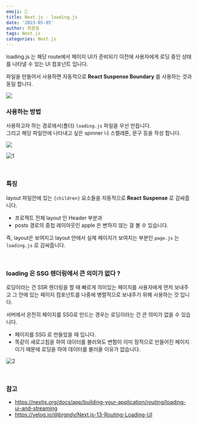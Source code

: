 ```yaml
---
emoji: 📖
title: Next.js - loading.js
date: '2023-05-05'
author: 최현호
tags: Next.js
categories: Next.js
---
```


loading.js 는 해당 route에서 페이지 UI가 준비되기 이전에 사용자에게 로딩 중인 상태를 나타낼 수 있는 UI 컴포넌트 입니다.

파일을 만들어서 사용하면 자동적으로 **React Suspense Boundary** 를 사용하는 것과 동일 합니다.

<img src='https://user-images.githubusercontent.com/87301268/236433845-87081c38-e49a-4a03-9c52-66c1731dfd60.png'>

<br>

### 사용하는 방법

사용하고자 하는 경로에서(폴더) `loading.js` 파일을 우선 만듭니다. <br>
그리고 해당 파일안에 나타내고 싶은 spinner 나 스켈레톤, 문구 등을 작성 합니다.

<img src='https://user-images.githubusercontent.com/87301268/236420364-e7988685-3238-463d-9119-a5559be12ae9.png'>

![1](https://user-images.githubusercontent.com/87301268/236421171-9537fb0e-a8cc-45b0-b464-7175280c29c5.gif)

<br>

### 특징

layout 파일안에 있는 `{children}` 요소들을 자동적으로 **React Suspense** 로 감싸줍니다.

- 프로젝트 전체 layout 인 Header 부분과
- posts 경로의 중첩 레이아웃인 apple 은 변하지 않는 걸 볼 수 있습니다.

즉, layout은 보여지고 layout 안에서 실제 페이지가 보여지는 부분인 `page.js` 는 `loading.js` 로 감싸줍니다.

<br>

### loading 은 SSG 렌더링에서 큰 의미가 없다 ?

로딩이라는 건 SSR 렌더링을 할 때 빠르게 의미있는 페이지를 사용자에게 먼저 보내주고
그 안에 있는 페이지 컴포넌트를 나중에 병렬적으로 보내주기 위해 사용하는 것 입니다.

서버에서 온전히 페이지를 SSG로 만드는 경우는 로딩이라는 건 큰 의미가 없을 수 있습니다.

- 페이지를 SSG 로 만들었을 때 입니다.
- 똑같이 새로고침을 하여 데이터를 불러와도 변함이 이미 정적으로 만들어진 페이지이기 때문에 로딩을 하여 데이터를 불러올 이유가 없습니다.

![2](https://user-images.githubusercontent.com/87301268/236428429-da839025-3cf6-48c9-b639-be2d0deceadf.gif)

<br>

### 참고

- https://nextjs.org/docs/app/building-your-application/routing/loading-ui-and-streaming
- https://velog.io/@brgndy/Next.js-13-Routing-Loading-UI

<br>

```toc

```
